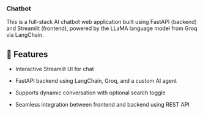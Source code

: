 ### Chatbot

This is a full-stack AI chatbot web application built using FastAPI (backend) and Streamlit (frontend), powered by the LLaMA language model from Groq via LangChain.

## 🚀 Features
- Interactive Streamlit UI for chat

- FastAPI backend using LangChain, Groq, and a custom AI agent

- Supports dynamic conversation with optional search toggle

- Seamless integration between frontend and backend using REST API